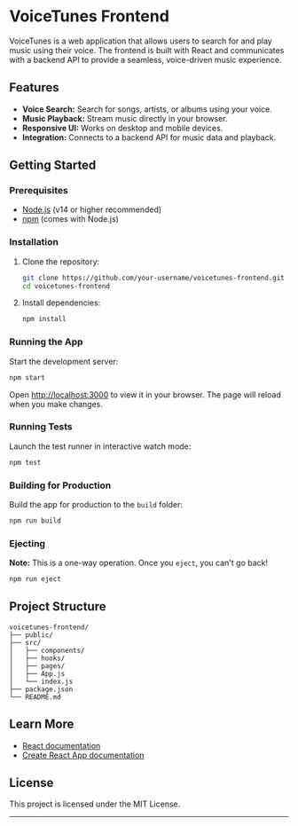 # VoiceTunes Frontend

VoiceTunes is a web application that allows users to search for and play music using their voice. The frontend is built with React and communicates with a backend API to provide a seamless, voice-driven music experience.

## Features

- **Voice Search:** Search for songs, artists, or albums using your voice.
- **Music Playback:** Stream music directly in your browser.
- **Responsive UI:** Works on desktop and mobile devices.
- **Integration:** Connects to a backend API for music data and playback.

## Getting Started

### Prerequisites

- [Node.js](https://nodejs.org/) (v14 or higher recommended)
- [npm](https://www.npmjs.com/) (comes with Node.js)

### Installation

1. Clone the repository:
   ```sh
   git clone https://github.com/your-username/voicetunes-frontend.git
   cd voicetunes-frontend
   ```

2. Install dependencies:
   ```sh
   npm install
   ```

### Running the App

Start the development server:
```sh
npm start
```
Open [http://localhost:3000](http://localhost:3000) to view it in your browser. The page will reload when you make changes.

### Running Tests

Launch the test runner in interactive watch mode:
```sh
npm test
```

### Building for Production

Build the app for production to the `build` folder:
```sh
npm run build
```

### Ejecting

**Note:** This is a one-way operation. Once you `eject`, you can't go back!
```sh
npm run eject
```

## Project Structure

```
voicetunes-frontend/
├── public/
├── src/
│   ├── components/
│   ├── hooks/
│   ├── pages/
│   ├── App.js
│   └── index.js
├── package.json
└── README.md
```

## Learn More

- [React documentation](https://reactjs.org/)
- [Create React App documentation](https://facebook.github.io/create-react-app/docs/getting-started)

## License

This project is licensed under the MIT License.

---
